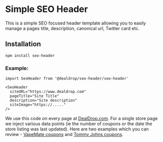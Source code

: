# Simple SEO Header
This is a simple SEO focused header template allowing you to easily manage a pages title, description, canonical url, Twitter card etc.

## Installation
`npm install seo-header`

### Example:
```
import SeoHeader from '@dealdrop/seo-header/seo-header'

<SeoHeader 
  siteURL="https://www.dealdrop.com"
  pageTitle="Site Title"
  description="Site description"
  siteImage="https://....."
/>

```

We use this code on every page at [DealDrop.com](https://www.dealdrop.com). For a single store page we inject various data points (ie the number of coupons or the date the store listing was last updated). Here are two examples which you can review -  [VapeMate coupons](https://www.dealdrop.com/store/vapemate.co.uk) and [Tommy Johns coupons](https://www.dealdrop.com/store/tommyjohn.com).